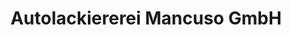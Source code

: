 ---
title: "Autolackiererei Mancuso GmbH"
url: /schifferstadt/autolackiererei-mancuso-gmbh/
shop: Autowerkstatt
---